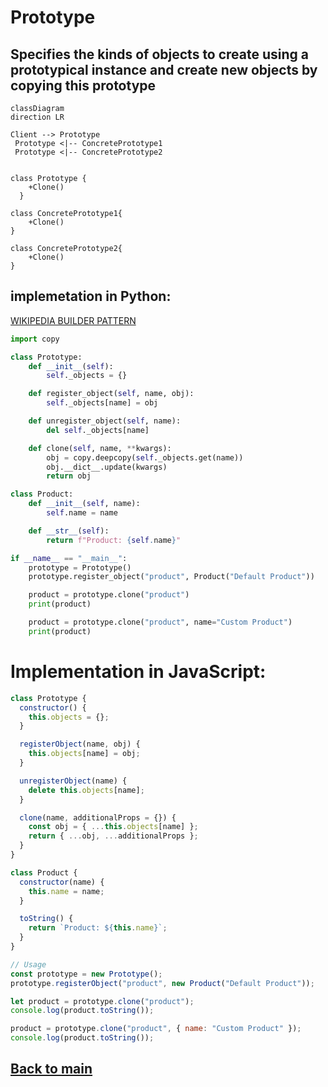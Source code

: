 # Prototype
Specifies the kinds of objects to create using a prototypical instance and create new objects by copying this prototype
---
```mermaid
classDiagram
direction LR

Client --> Prototype
 Prototype <|-- ConcretePrototype1
 Prototype <|-- ConcretePrototype2


class Prototype {
    +Clone()
  }

class ConcretePrototype1{
    +Clone()
}

class ConcretePrototype2{
    +Clone()
}

```
## implemetation in Python:
<a href="" target="_blank">WIKIPEDIA BUILDER PATTERN</a>
```python
import copy

class Prototype:
    def __init__(self):
        self._objects = {}

    def register_object(self, name, obj):
        self._objects[name] = obj

    def unregister_object(self, name):
        del self._objects[name]

    def clone(self, name, **kwargs):
        obj = copy.deepcopy(self._objects.get(name))
        obj.__dict__.update(kwargs)
        return obj

class Product:
    def __init__(self, name):
        self.name = name

    def __str__(self):
        return f"Product: {self.name}"

if __name__ == "__main__":
    prototype = Prototype()
    prototype.register_object("product", Product("Default Product"))

    product = prototype.clone("product")
    print(product)

    product = prototype.clone("product", name="Custom Product")
    print(product)

```
# Implementation in JavaScript:

```js
class Prototype {
  constructor() {
    this.objects = {};
  }

  registerObject(name, obj) {
    this.objects[name] = obj;
  }

  unregisterObject(name) {
    delete this.objects[name];
  }

  clone(name, additionalProps = {}) {
    const obj = { ...this.objects[name] };
    return { ...obj, ...additionalProps };
  }
}

class Product {
  constructor(name) {
    this.name = name;
  }

  toString() {
    return `Product: ${this.name}`;
  }
}

// Usage
const prototype = new Prototype();
prototype.registerObject("product", new Product("Default Product"));

let product = prototype.clone("product");
console.log(product.toString());

product = prototype.clone("product", { name: "Custom Product" });
console.log(product.toString());

```

## [Back to main](../readme.md)